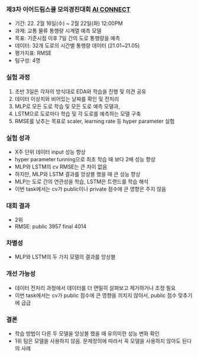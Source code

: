 ### 제3차 이어드림스쿨 모의경진대회 [AI CONNECT](https://www.aiconnect.kr/main/competition/list)
- 기간: 22. 2월 16일(수) ~ 2월 22일(화) 12:00PM
- 과제: 교통 물류 통행량 시계열 예측 모델
- 목표: 기준시점 이후 7일 간의 도로 통행량을 예측 
- 데이터: 32개 도로의 시간별 통행량 데이터 (21.01~21.05)
- 평가지표: RMSE
- 팀구성: 4명

### 실험 과정
1. 초반 3일은 각자의 방식대로 EDA와 학습을 진행 및 의견 공유
2. 데이터 이상치와 비어있는 날짜를 확인 및 전처리
3. MLP로 모든 도로 학습 및 모든 도로 예측 모델과,
4. LSTM으로 도로마다 학습 및 각 도로를 예측하는 모델 구축
5. RMSE를 낮추는 목표로 scaler, learning rate 등 hyper parameter 실험

### 실험 성과
- X주 단위 데이터 input 성능 향상
- hyper parameter tunning으로 최초 학습 때 보다 2배 성능 향상
- MLP와 LSTM의 cv RMSE는 큰 차이 없음
- 하지만, MLP와 LSTM 결과를 앙상블 했을 때 큰 성능 향상
- MLP는 도로 간의 연관성을 학습, LSTM은 트랜드를 학습 해석
- 이번 task에서는 cv가 public이나 private 점수에 큰 영향은 주지 않음

### 대회 결과
- 2위
- RMSE: public 3957 final 4014

### 차별성
- MLP와 LSTM의 두 가지 모델의 결과를 앙상블

### 개선 가능성
- 데이터 전처리 과정에서 데이터를 더 면밀히 살펴보고 제거하거나 조정 필요
- 이번 task에서는 cv가 public 점수에 큰 영향을 끼치지 않아서, public 점수 맞추기에 급급

### 결론
- 학습 방법이 다른 두 모델을 앙상블 했을 때 유의미한 성능 변화 확인
- 1위 팀은 모델을 사용하지 않음. 문제정의에 따라서 꼭 모델을 사용하지 않아도 된다의 사례
